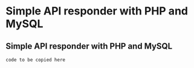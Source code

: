 # Simple API responder with PHP and MySQL
## Simple API responder with PHP and MySQL

```sh
code to be copied here
```
